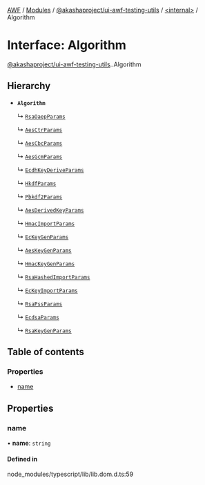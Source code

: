 [AWF](../README.md) / [Modules](../modules.md) / [@akashaproject/ui-awf-testing-utils](../modules/akashaproject_ui_awf_testing_utils.md) / [<internal\>](../modules/akashaproject_ui_awf_testing_utils._internal_.md) / Algorithm

# Interface: Algorithm

[@akashaproject/ui-awf-testing-utils](../modules/akashaproject_ui_awf_testing_utils.md).[<internal>](../modules/akashaproject_ui_awf_testing_utils._internal_.md).Algorithm

## Hierarchy

- **`Algorithm`**

  ↳ [`RsaOaepParams`](akashaproject_ui_awf_testing_utils._internal_.RsaOaepParams.md)

  ↳ [`AesCtrParams`](akashaproject_ui_awf_testing_utils._internal_.AesCtrParams.md)

  ↳ [`AesCbcParams`](akashaproject_ui_awf_testing_utils._internal_.AesCbcParams.md)

  ↳ [`AesGcmParams`](akashaproject_ui_awf_testing_utils._internal_.AesGcmParams.md)

  ↳ [`EcdhKeyDeriveParams`](akashaproject_ui_awf_testing_utils._internal_.EcdhKeyDeriveParams.md)

  ↳ [`HkdfParams`](akashaproject_ui_awf_testing_utils._internal_.HkdfParams.md)

  ↳ [`Pbkdf2Params`](akashaproject_ui_awf_testing_utils._internal_.Pbkdf2Params.md)

  ↳ [`AesDerivedKeyParams`](akashaproject_ui_awf_testing_utils._internal_.AesDerivedKeyParams.md)

  ↳ [`HmacImportParams`](akashaproject_ui_awf_testing_utils._internal_.HmacImportParams.md)

  ↳ [`EcKeyGenParams`](akashaproject_ui_awf_testing_utils._internal_.EcKeyGenParams.md)

  ↳ [`AesKeyGenParams`](akashaproject_ui_awf_testing_utils._internal_.AesKeyGenParams.md)

  ↳ [`HmacKeyGenParams`](akashaproject_ui_awf_testing_utils._internal_.HmacKeyGenParams.md)

  ↳ [`RsaHashedImportParams`](akashaproject_ui_awf_testing_utils._internal_.RsaHashedImportParams.md)

  ↳ [`EcKeyImportParams`](akashaproject_ui_awf_testing_utils._internal_.EcKeyImportParams.md)

  ↳ [`RsaPssParams`](akashaproject_ui_awf_testing_utils._internal_.RsaPssParams.md)

  ↳ [`EcdsaParams`](akashaproject_ui_awf_testing_utils._internal_.EcdsaParams.md)

  ↳ [`RsaKeyGenParams`](akashaproject_ui_awf_testing_utils._internal_.RsaKeyGenParams.md)

## Table of contents

### Properties

- [name](akashaproject_ui_awf_testing_utils._internal_.Algorithm.md#name)

## Properties

### name

• **name**: `string`

#### Defined in

node_modules/typescript/lib/lib.dom.d.ts:59
